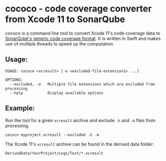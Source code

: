 # cococo - **co**de **co**verage **co**nverter from Xcode 11 to SonarQube

cococo is a command line tool to convert Xcode 11's code coverage data to [SonarQube's generic code coverage format](https://docs.sonarqube.org/latest/analysis/generic-test/). It is written in Swift and makes use of multiple threads to speed up the computation. 

## Usage:
```
USAGE: cococo <xcresult> [-e <excluded-file-extension1> ...]

OPTIONS:
  --excluded, -e   Multiple file extensions which are excluded from processing
  --help           Display available options
```

## Example:
Run the tool for a given `xcresult` archive and exclude `.h` and `.m` files from processing.
```
cococo myproject.xcresult --excluded .h .m
```

The Xcode 11's `xcresult` archive can be found in the derived data folder:
```
DerivedData/YourProject/Logs/Test/*.xcresult
```
